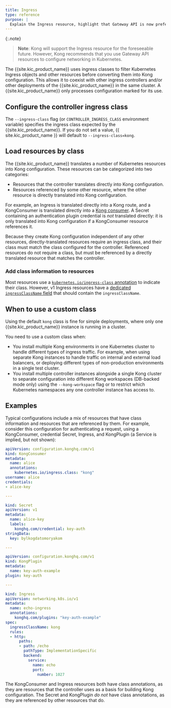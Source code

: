 ```yaml
---
title: Ingress
type: reference
purpose: |
  Explain the Ingress resource, highlight that Gateway API is now preferred. State that we'll continue to support Ingress for the foreseeable future. Provide an Ingress definition example and talk about IngressClass
---
```


{:.note}
> **Note**: Kong will support the Ingress resource for the foreseeable future. However, Kong recommends that you use Gateway API resources to configure networking in Kubernetes.

The {{site.kic_product_name}} uses ingress classes to filter Kubernetes Ingress objects and other resources before converting them into Kong configuration. This allows it to coexist with other ingress controllers and/or other deployments of the {{site.kic_product_name}} in the same cluster. A {{site.kic_product_name}} only processes configuration marked for its use.

## Configure the controller ingress class

The `--ingress-class` flag (or `CONTROLLER_INGRESS_CLASS` environment variable) specifies the ingress class expected by the {{site.kic_product_name}}. If you do not set a value, {{ site.kic_product_name }} will default to `--ingress-class=kong`.

## Load resources by class

The {{site.kic_product_name}} translates a number of Kubernetes resources into Kong configuration. These resources can be categorized into two categories:

- Resources that the controller translates directly into Kong configuration.
- Resources referenced by some other resource, where the other resource is
  directly translated into Kong configuration.

For example, an Ingress is translated directly into a Kong route, and a KongConsumer is translated directly into a [Kong consumer](/gateway/api/admin-ee/latest/#/Consumers/list-consumer/). A Secret containing an authentication plugin credential is _not_ translated directly: it is only translated into Kong configuration if a KongConsumer resource references it.

Because they create Kong configuration independent of any other resources,
directly-translated resources require an ingress class, and their class must
match the class configured for the controller. Referenced resources do not
require a class, but must be referenced by a directly translated resource
that matches the controller.

### Add class information to resources

Most resources use a [`kubernetes.io/ingress-class` annotation][class-annotation]
to indicate their class. However, v1 Ingress resources have a [dedicated `ingressClassName` field][ingress-class-name] that should contain the `ingressClassName`.

## When to use a custom class

Using the default `kong` class is fine for simple deployments, where only one
{{site.kic_product_name}} instance is running in a cluster.

You need to use a custom class when:

- You install multiple Kong environments in one Kubernetes cluster to handle
  different types of ingress traffic. For example, when using separate Kong instances
  to handle traffic on internal and external load balancers, or deploying
  different types of non-production environments in a single test cluster.
- You install multiple controller instances alongside a single Kong cluster to
  separate configuration into different Kong workspaces (DB-backed mode only) using the
  `--kong-workspace` flag or to restrict which Kubernetes namespaces any one
  controller instance has access to.

## Examples

Typical configurations include a mix of resources that have class
information and resources that are referenced by them. For example, consider
this configuration for authenticating a request, using a KongConsumer,
credential Secret, Ingress, and KongPlugin (a Service is implied, but not
shown):

```yaml
apiVersion: configuration.konghq.com/v1
kind: KongConsumer
metadata:
  name: alice
  annotations:
    kubernetes.io/ingress.class: "kong"
username: alice
credentials:
- alice-key

---

kind: Secret
apiVersion: v1
metadata:
  name: alice-key
  labels:
    konghq.com/credential: key-auth
stringData:
  key: bylkogdatomoryakom

---

apiVersion: configuration.konghq.com/v1
kind: KongPlugin
metadata:
  name: key-auth-example
plugin: key-auth

---

kind: Ingress
apiVersion: networking.k8s.io/v1
metadata:
  name: echo-ingress
  annotations:
    konghq.com/plugins: "key-auth-example"
spec:
  ingressClassName: kong
  rules:
  - http:
      paths:
      - path: /echo
        pathType: ImplementationSpecific
        backend:
          service:
            name: echo
            port:
              number: 1027

```

The KongConsumer and Ingress resources both have class annotations, as they are
resources that the controller uses as a basis for building Kong configuration.
The Secret and KongPlugin _do not_ have class annotations, as they are
referenced by other resources that do.

[class-annotation]:/kubernetes-ingress-controller/{{page.release}}/reference/annotations/#kubernetesioingressclass
[ingress-class-name]:https://kubernetes.io/docs/concepts/services-networking/ingress/#deprecated-annotation
